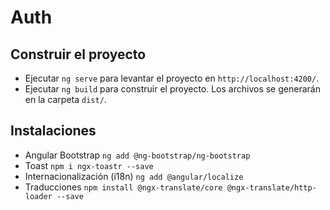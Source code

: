 # Auth

## Construir el proyecto
- Ejecutar `ng serve` para levantar el proyecto en `http://localhost:4200/`.
- Ejecutar `ng build` para construir el proyecto. Los archivos se generarán en la carpeta `dist/`.

## Instalaciones
- Angular Bootstrap `ng add @ng-bootstrap/ng-bootstrap`
- Toast `npm i ngx-toastr --save`
- Internacionalización (i18n) `ng add @angular/localize`
- Traducciones `npm install @ngx-translate/core @ngx-translate/http-loader --save`